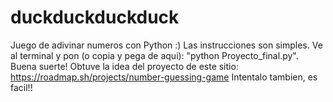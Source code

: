 # duckduckduckduck
Juego de adivinar numeros con Python :)
Las instrucciones son simples. Ve al terminal y pon (o copia y pega de aqui): "python Proyecto_final.py". Buena suerte!
Obtuve la idea del proyecto de este sitio: https://roadmap.sh/projects/number-guessing-game
Intentalo tambien, es facil!!
